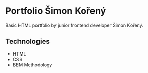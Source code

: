 # Portfolio Šimon Kořený

Basic HTML portfolio by junior frontend developer Šimon Kořený.

## Technologies 

- HTML
- CSS
- BEM Methodology
